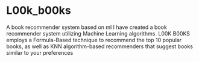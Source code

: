 # L00k_b00ks
A book recommender system based on ml 
I have created a book recommender system utilizing Machine 
Learning algorithms. L00K B00KS employs a Formula-Based 
technique to recommend the top 10 popular books, as well as 
KNN algorithm-based recommenders that suggest books 
similar to your preferences
